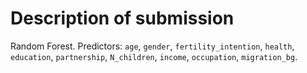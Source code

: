 # Description of submission
Random Forest.
Predictors: `age`, `gender`, `fertility_intention`, `health`, `education`, `partnership`, `N_children`, `income`, `occupation`, `migration_bg`.
